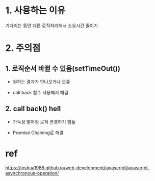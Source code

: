 # 1. 사용하는 이유

기다리는 동안 다른 로직처리해서 소요시간 줄이기



# 2. 주의점

## 1. 로직순서 바뀔 수 있음(setTimeOut())

* 원하는 결과가 안나오거나 오류

* call back 함수 사용해서 해결

## 2. call back() hell

* 가독성 떨어짐 로직 변경하기 힘듦

* Promise Chaining로 해결





# ref

https://joshua1988.github.io/web-development/javascript/javascript-asynchronous-operation/